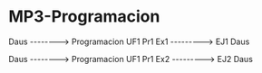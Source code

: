 # MP3-Programacion

Daus --------> Programacion UF1 Pr1 Ex1 ---------> EJ1 Daus

Daus --------> Programacion UF1 Pr1 Ex2 ---------> EJ2 Daus
